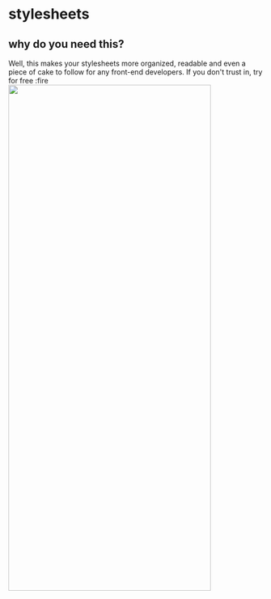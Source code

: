 # stylesheets
## why do you need this?
Well, this makes your stylesheets more organized, readable and even a piece of cake to follow for any front-end developers. 
If you don't trust in, try for free :fire
<br/>
<img src="https://user-images.githubusercontent.com/95647896/162169281-f7dc96b1-e297-485d-8f78-9d8d5e5bd721.png" width="400" height="1000">
